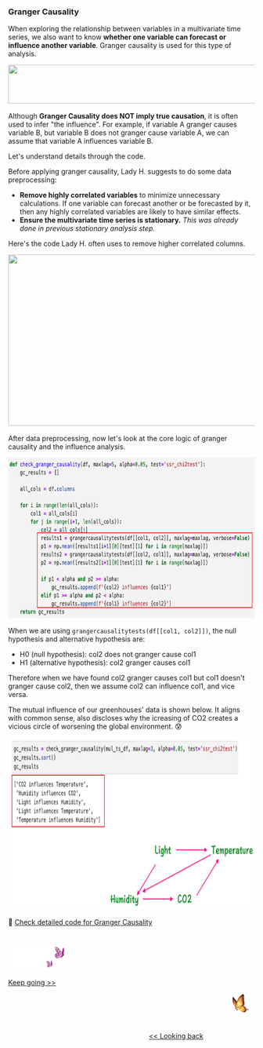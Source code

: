 ### Granger Causality
When exploring the relationship between variables in a multivariate time series, we also want to know <b>whether one variable can forecast or influence another variable</b>. Granger causality is used for this type of analysis.

<p align="left">
<img src="https://github.com/lady-h-world/My_Garden/blob/main/images/Garden_Totem_images/notes/granger_causality_not_causality.png" width="766" height="79" />
</p>

Although <b>Granger Causality does NOT imply true causation</b>, it is often used to infer "the influence". For example, if variable A granger causes variable B, but variable B does not granger cause variable A, we can assume that variable A influences variable B.

Let's understand details through the code. 

Before applying granger causality, Lady H. suggests to do some data preprocessing:
* <b>Remove highly correlated variables</b> to minimize unnecessary calculations. If one variable can forecast another or be forecasted by it, then any highly correlated variables are likely to have similar effects.
* <b>Ensure the multivariate time series is stationary.</b> <i>This was already done in previous stationary analysis step.</i>

Here's the code Lady H. often uses to remove higher correlated columns.
<p align="left">
<img src="https://github.com/lady-h-world/My_Garden/blob/main/images/Garden_Totem_images/data_exploration/gc_rm_high_corr.png" width="989" height="349" />
</p>

After data preprocessing, now let's look at the core logic of granger causality and the influence analysis.

<p align="left">
<img src="https://github.com/lady-h-world/My_Garden/blob/main/images/Garden_Totem_images/data_exploration/granger_causality_code.png" width="738" height="327" />
</p>

When we are using `grangercausalitytests(df[[col1, col2]])`, the null hypothesis and alternative hypothesis are:
* H0 (null hypothesis): col2 does not granger cause col1
* H1 (alternative hypothesis): col2 granger causes col1

Therefore when we have found col2 granger causes col1 but col1 doesn't granger cause col2, then we assume col2 can influence col1, and vice versa.

The mutual influence of our greenhouses' data is shown below. It aligns with common sense, also discloses why the icreasing of CO2 creates a vicious circle of worsening the global environment. 😰

<p align="left">
<img src="https://github.com/lady-h-world/My_Garden/blob/main/images/Garden_Totem_images/data_exploration/granger_causality_output.png" width="810" height="351" />
</p>

🌻 [Check detailed code for Granger Causality][3]


#
<p align="left">
<img src="https://github.com/lady-h-world/My_Garden/blob/main/images/follow_us.png" width="120" height="50" />
</p>

[Keep going >>][1]

<p align="right">
<img src="https://github.com/lady-h-world/My_Garden/blob/main/images/going_back.png" width="60" height="44" />
</p>

&nbsp;&nbsp;&nbsp;&nbsp;&nbsp;&nbsp;&nbsp;&nbsp;&nbsp;&nbsp;&nbsp;&nbsp;&nbsp;&nbsp;&nbsp;&nbsp;&nbsp;&nbsp;&nbsp;&nbsp;&nbsp;&nbsp;&nbsp;&nbsp;&nbsp;&nbsp;&nbsp;&nbsp;&nbsp;&nbsp;&nbsp;&nbsp;&nbsp;&nbsp;&nbsp;&nbsp;&nbsp;&nbsp;&nbsp;&nbsp;&nbsp;&nbsp;&nbsp;&nbsp;&nbsp;&nbsp;&nbsp;&nbsp;&nbsp;&nbsp;&nbsp;&nbsp;&nbsp;&nbsp;&nbsp;&nbsp;&nbsp;&nbsp;&nbsp;&nbsp;&nbsp;&nbsp;&nbsp;&nbsp;&nbsp;&nbsp;&nbsp;&nbsp;&nbsp;&nbsp;&nbsp;&nbsp;&nbsp;&nbsp;&nbsp;&nbsp;&nbsp;&nbsp;&nbsp;&nbsp;&nbsp;&nbsp;&nbsp;&nbsp;&nbsp;&nbsp;&nbsp;&nbsp;&nbsp;&nbsp;&nbsp;&nbsp;&nbsp;&nbsp;&nbsp;&nbsp;&nbsp;&nbsp;&nbsp;&nbsp;&nbsp;&nbsp;&nbsp;&nbsp;&nbsp;&nbsp;&nbsp;&nbsp;&nbsp;&nbsp;&nbsp;&nbsp;&nbsp;&nbsp;&nbsp;&nbsp;&nbsp;&nbsp;&nbsp;&nbsp;&nbsp;&nbsp;&nbsp;&nbsp;&nbsp;&nbsp;&nbsp;&nbsp;&nbsp;&nbsp;&nbsp;&nbsp;&nbsp;&nbsp;&nbsp;&nbsp;&nbsp;&nbsp;&nbsp;&nbsp;&nbsp;&nbsp;&nbsp;&nbsp;&nbsp;&nbsp;&nbsp;&nbsp;&nbsp;&nbsp;&nbsp;&nbsp;&nbsp;&nbsp;&nbsp;&nbsp;&nbsp;&nbsp;&nbsp;&nbsp;&nbsp;&nbsp;&nbsp;&nbsp;&nbsp;&nbsp;&nbsp;&nbsp;&nbsp;&nbsp;&nbsp;&nbsp;&nbsp;&nbsp;&nbsp;&nbsp;&nbsp;&nbsp;&nbsp;&nbsp;&nbsp;&nbsp;&nbsp;&nbsp;&nbsp;&nbsp;&nbsp;&nbsp;&nbsp;&nbsp;&nbsp;&nbsp;&nbsp;&nbsp;&nbsp;&nbsp;&nbsp;&nbsp;&nbsp;&nbsp;&nbsp;[<< Looking back][2]

[1]:https://github.com/lady-h-world/My_Garden/blob/main/reading_pages/Penitent_Arch/ts7.md
[2]:https://github.com/lady-h-world/My_Garden/blob/main/reading_pages/Penitent_Arch/ts5.md
[3]:https://github.com/lady-h-world/My_Garden/blob/main/code/penitent_arch/past_ts_exploration.ipynb
